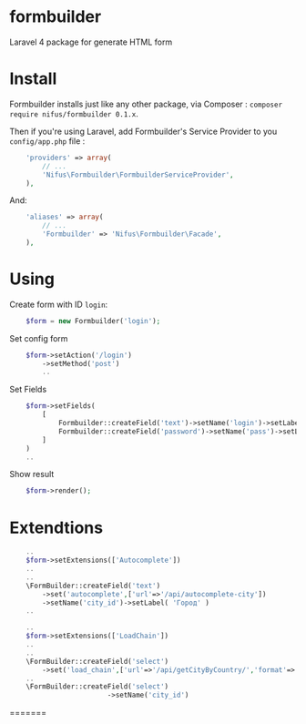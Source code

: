 formbuilder
===========

 Laravel 4 package for generate HTML form
 
Install 
===========

Formbuilder installs just like any other package, via Composer : `composer require nifus/formbuilder 0.1.x`. 



Then if you're using Laravel, add Formbuilder's Service Provider to you `config/app.php` file :

```php
 	'providers' => array(
        // ...
        'Nifus\Formbuilder\FormbuilderServiceProvider',
    ),
```

And:

```php
 	'aliases' => array(
        // ...
        'Formbuilder' => 'Nifus\Formbuilder\Facade',
    ),
```

Using 
===========


Create form with ID `login`:

```php
	$form = new Formbuilder('login');
```

Set config form
```php
	$form->setAction('/login')
		->setMethod('post')
		..
```

Set Fields
```php
	$form->setFields(
		[
			Formbuilder::createField('text')->setName('login')->setLabel('Login'),
			Formbuilder::createField('password')->setName('pass')->setLabel('Password'),
		]
	)
	..
```

Show result
```php
	$form->render();
```


Extendtions  
===========

```php
	..
	$form->setExtensions(['Autocomplete'])
	..
	..
	\FormBuilder::createField('text')
        ->set('autocomplete',['url'=>'/api/autocomplete-city'])
        ->setName('city_id')->setLabel( 'Город' )
	..

```

```php
	..
	$form->setExtensions(['LoadChain'])
	..
	..
	\FormBuilder::createField('select')
        ->set('load_chain',['url'=>'/api/getCityByCountry/','format'=>'json','receiver'=>'city_id'])
	..
	\FormBuilder::createField('select')
                        ->setName('city_id')

```

=======
